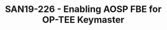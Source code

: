 ---
categories:
- san19
description: This session summarizes the limitations of OP-TEE when File Based Encryption
  (FBE) is enabled in AOSP, and how to overcome them
image:
  featured: 'true'
  path: /assets/images/featured-images/san19/SAN19-226.png
session_attendee_num: '2'
session_id: SAN19-226
session_room: Sunset IV (Session 2)
session_slot:
  end_time: '2019-09-24 14:55:00'
  start_time: '2019-09-24 14:30:00'
session_speakers:
- speaker_bio: ''
  speaker_company: Linaro
  speaker_image: /assets/images/speakers/placeholder.jpg
  speaker_location: ''
  speaker_name: Victor Chong
  speaker_position: Engineer
  speaker_url: ''
  speaker_username: victor.chong
session_track: Security
tag: session
tags:
- Android
title: SAN19-226 - Enabling AOSP FBE for OP-TEE Keymaster
---